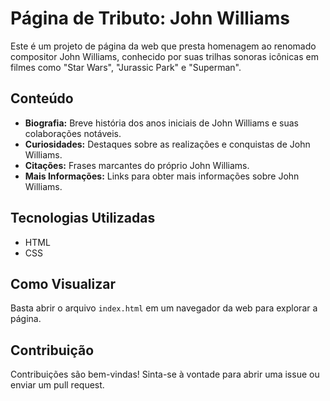 # Página de Tributo: John Williams

Este é um projeto de página da web que presta homenagem ao renomado compositor John Williams, conhecido por suas trilhas sonoras icônicas em filmes como "Star Wars", "Jurassic Park" e "Superman".

## Conteúdo

- **Biografia:** Breve história dos anos iniciais de John Williams e suas colaborações notáveis.
- **Curiosidades:** Destaques sobre as realizações e conquistas de John Williams.
- **Citações:** Frases marcantes do próprio John Williams.
- **Mais Informações:** Links para obter mais informações sobre John Williams.

## Tecnologias Utilizadas

- HTML
- CSS

## Como Visualizar

Basta abrir o arquivo `index.html` em um navegador da web para explorar a página.

## Contribuição

Contribuições são bem-vindas! Sinta-se à vontade para abrir uma issue ou enviar um pull request.